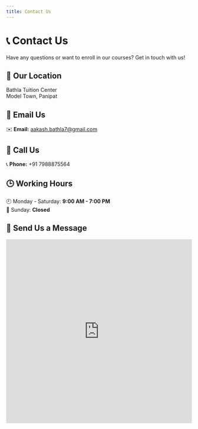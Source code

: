 ```yaml
---
title: Contact Us
---
```


# 📞 Contact Us

Have any questions or want to enroll in our courses? Get in touch with us!

## 📍 Our Location

Bathla Tuition Center  
Model Town, Panipat

## 📧 Email Us

✉️ **Email:** [aakash.bathla7@gmail.com](mailto:aakash.bathla7@gmail.com)

## 📱 Call Us

📞 **Phone:** +91 7988875564

## 🕒 Working Hours

🕘 Monday - Saturday: **9:00 AM - 7:00 PM**  
🚫 Sunday: **Closed**

## 📩 Send Us a Message

<iframe 
  src="https://docs.google.com/forms/d/e/1FAIpQLSd9G2On-ddOdPAW_kv2kV9F2UHS89dYuiBR6wWmaGMjVIXD_Q/viewform?usp=header" 
  width="100%" height="500" frameborder="0" marginheight="0" marginwidth="0">Loading…</iframe>
